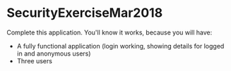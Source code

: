 # SecurityExerciseMar2018
Complete this application. You'll know it works, because you will have: 
- A fully functional application (login working, showing details for logged in and anonymous users) 
- Three users
